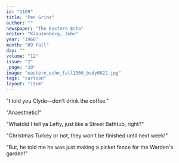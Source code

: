 ```yaml
---
id: "1109"
title: "Pen Grins"
author: ""
newspaper: "The Eastern Echo"
editor: "Klauzenberg, John"
year: "1966"
month: "09 Fall"
day: ""
volume: "12"
issue: "2"
_page: "20"
image: "eastern_echo_fall1966_body0022.jpg"
tags: "cartoon"
layout: "item"
---
```

"I told you Clyde—don't drink the coffee."

"Anaesthetic!"

"Whatdid I tell ya Lefty, just like a Street Bathtub, right?"

"Christmas Turkey or not, they won't be finished until
next week!"

"But, he told me he was just making a picket 
fence for the Warden's garden!"
